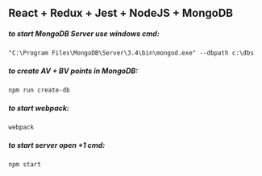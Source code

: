 ## React + Redux + Jest + NodeJS + MongoDB

##### to start MongoDB Server use windows cmd:
```
"C:\Program Files\MongoDB\Server\3.4\bin\mongod.exe" --dbpath c:\dbs
```
##### to create AV + BV points in MongoDB:
```
npm run create-db
```
##### to start webpack:
```
webpack
```
##### to start server open +1 cmd:
```
npm start
```
